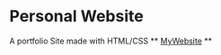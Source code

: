 # Personal Website 
A portfolio Site made with HTML/CSS 
** [MyWebsite](https://aymanakhras.github.io/MySite/index.html) **


